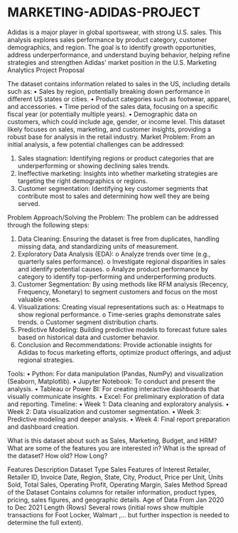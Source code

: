 # MARKETING-ADIDAS-PROJECT
Adidas is a major player in global sportswear, with strong U.S. sales. This analysis explores sales performance by product category, customer demographics, and region. The goal is to identify growth opportunities, address underperformance, and understand buying behavior, helping refine strategies and strengthen Adidas' market position in the U.S.
Marketing Analytics Project Proposal


The dataset contains information related to sales in the US, including details such as:
•	Sales by region, potentially breaking down performance in different US states or cities.
•	Product categories such as footwear, apparel, and accessories.
•	Time period of the sales data, focusing on a specific fiscal year (or potentially multiple years).
•	Demographic data on customers, which could include age, gender, or income level.
This dataset likely focuses on sales, marketing, and customer insights, providing a robust base for analysis in the retail industry.
Market Problem:
From an initial analysis, a few potential challenges can be addressed:
1.	Sales stagnation: Identifying regions or product categories that are underperforming or showing declining sales trends.
2.	Ineffective marketing: Insights into whether marketing strategies are targeting the right demographics or regions.
3.	Customer segmentation: Identifying key customer segments that contribute most to sales and determining how well they are being served.

Problem Approach/Solving the Problem:
The problem can be addressed through the following steps:
1.	Data Cleaning: Ensuring the dataset is free from duplicates, handling missing data, and standardizing units of measurement.
2.	Exploratory Data Analysis (EDA):
o	Analyze trends over time (e.g., quarterly sales performance).
o	Investigate regional disparities in sales and identify potential causes.
o	Analyze product performance by category to identify top-performing and underperforming products.
3.	Customer Segmentation: By using methods like RFM analysis (Recency, Frequency, Monetary) to segment customers and focus on the most valuable ones.
4.	Visualizations: Creating visual representations such as:
o	Heatmaps to show regional performance.
o	Time-series graphs demonstrate sales trends.
o	Customer segment distribution charts.
5.	Predictive Modeling: Building predictive models to forecast future sales based on historical data and customer behavior.
6.	Conclusion and Recommendations: Provide actionable insights for Adidas to focus marketing efforts, optimize product offerings, and adjust regional strategies.


Tools:
•	Python: For data manipulation (Pandas, NumPy) and visualization (Seaborn, Matplotlib).
•	Jupyter Notebook: To conduct and present the analysis.
•	Tableau or Power BI: For creating interactive dashboards that visually communicate insights.
•	Excel: For preliminary exploration of data and reporting.
Timeline:
•	Week 1: Data cleaning and exploratory analysis.
•	Week 2: Data visualization and customer segmentation.
•	Week 3: Predictive modeling and deeper analysis.
•	Week 4: Final report preparation and dashboard creation.


What is this dataset about such as Sales, Marketing, Budget, and HRM? What are some of the features you are interested in? What is the spread of the dataset? How old? How Long?

Features	Description
Dataset Type	Sales
Features of Interest	Retailer, Retailer ID, Invoice Date, Region, State, City, Product, Price per Unit, Units Sold, Total Sales, Operating Profit, Operating Margin, Sales Method
Spread of the Dataset	Contains columns for retailer information, product types, pricing, sales figures, and geographic details.
Age of Data	From Jan 2020 to Dec 2021
Length (Rows)	Several rows (initial rows show multiple transactions for Foot Locker, Walmart ,... but further inspection is needed to determine the full extent).
